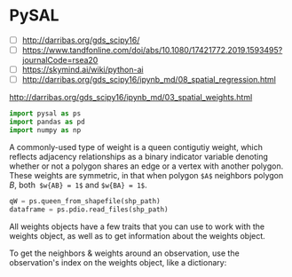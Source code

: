 # PySAL

- [ ] http://darribas.org/gds_scipy16/
- [ ] https://www.tandfonline.com/doi/abs/10.1080/17421772.2019.1593495?journalCode=rsea20
- [ ] https://skymind.ai/wiki/python-ai
- [ ] http://darribas.org/gds_scipy16/ipynb_md/08_spatial_regression.html

http://darribas.org/gds_scipy16/ipynb_md/03_spatial_weights.html

```python
import pysal as ps
import pandas as pd
import numpy as np
```

A commonly-used type of weight is a queen contigutiy weight, which reflects adjacency relationships as a binary indicator variable denoting whether or not a polygon shares an edge or a vertex with another polygon. These weights are symmetric, in that when polygon `$A$` neighbors polygon $B$, both` $w{AB} = 1$` and `$w{BA} = 1$`.

```python
qW = ps.queen_from_shapefile(shp_path)
dataframe = ps.pdio.read_files(shp_path)
```

All weights objects have a few traits that you can use to work with the weights object, as well as to get information about the weights object.

To get the neighbors & weights around an observation, use the observation's index on the weights object, like a dictionary:
